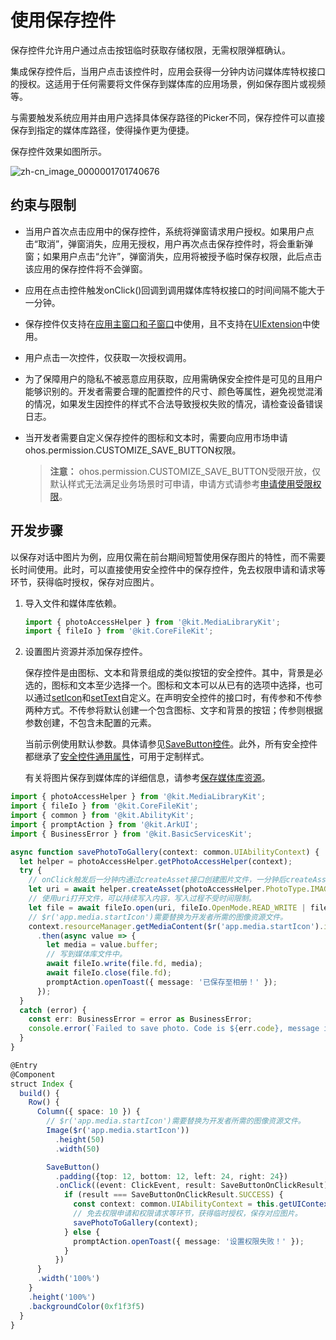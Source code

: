 # 使用保存控件

<!--Kit: ArkUI-->
<!--Subsystem: Security-->
<!--Owner: @harylee-->
<!--Designer: @linshuqing; @hehehe-li-->
<!--Tester: @leiyuqian-->
<!--Adviser: @zengyawen-->

保存控件允许用户通过点击按钮临时获取存储权限，无需权限弹框确认。

集成保存控件后，当用户点击该控件时，应用会获得一分钟内访问媒体库特权接口的授权。这适用于任何需要将文件保存到媒体库的应用场景，例如保存图片或视频等。

与需要触发系统应用并由用户选择具体保存路径的Picker不同，保存控件可以直接保存到指定的媒体库路径，使得操作更为便捷。

保存控件效果如图所示。

![zh-cn_image_0000001701740676](figures/zh-cn_image_0000001701740676.png)

## 约束与限制

- 当用户首次点击应用中的保存控件，系统将弹窗请求用户授权。如果用户点击“取消”，弹窗消失，应用无授权，用户再次点击保存控件时，将会重新弹窗；如果用户点击“允许”，弹窗消失，应用将被授予临时保存权限，此后点击该应用的保存控件将不会弹窗。

- 应用在点击控件触发onClick()回调到调用媒体库特权接口的时间间隔不能大于一分钟。

- 保存控件仅支持在[应用主窗口和子窗口](../../reference/apis-arkui/arkts-apis-window-e.md#windowtype7)中使用，且不支持在[UIExtension](../../reference/apis-arkui/js-apis-arkui-uiExtension.md)中使用。

- 用户点击一次控件，仅获取一次授权调用。

- 为了保障用户的隐私不被恶意应用获取，应用需确保安全控件是可见的且用户能够识别的。开发者需要合理的配置控件的尺寸、颜色等属性，避免视觉混淆的情况，如果发生因控件的样式不合法导致授权失败的情况，请检查设备错误日志。

- 当开发者需要自定义保存控件的图标和文本时，需要向应用市场申请ohos.permission.CUSTOMIZE_SAVE_BUTTON权限。

  > **注意：**
  > ohos.permission.CUSTOMIZE_SAVE_BUTTON受限开放，仅默认样式无法满足业务场景时可申请，申请方式请参考<!--RP1-->[申请使用受限权限](declare-permissions-in-acl.md)<!--RP1End-->。

## 开发步骤

以保存对话中图片为例，应用仅需在前台期间短暂使用保存图片的特性，而不需要长时间使用。此时，可以直接使用安全控件中的保存控件，免去权限申请和请求等环节，获得临时授权，保存对应图片。

1. 导入文件和媒体库依赖。
   
   ```ts
   import { photoAccessHelper } from '@kit.MediaLibraryKit';
   import { fileIo } from '@kit.CoreFileKit';
   ```

2. 设置图片资源并添加保存控件。
   
   保存控件是由图标、文本和背景组成的类似按钮的安全控件。其中，背景是必选的，图标和文本至少选择一个。图标和文本可以从已有的选项中选择，也可以通过[setIcon](../../reference/apis-arkui/arkui-ts/ts-security-components-savebutton.md#seticon20)和[setText](../../reference/apis-arkui/arkui-ts/ts-security-components-savebutton.md#settext20)自定义。在声明安全控件的接口时，有传参和不传参两种方式。不传参将默认创建一个包含图标、文字和背景的按钮；传参则根据参数创建，不包含未配置的元素。

   当前示例使用默认参数。具体请参见[SaveButton控件](../../reference/apis-arkui/arkui-ts/ts-security-components-savebutton.md)。此外，所有安全控件都继承了[安全控件通用属性](../../reference/apis-arkui/arkui-ts/ts-securitycomponent-attributes.md)，可用于定制样式。
   
   有关将图片保存到媒体库的详细信息，请参考[保存媒体库资源](../../media/medialibrary/photoAccessHelper-savebutton.md)。

  <!-- [use_save_button](https://gitcode.com/openharmony/applications_app_samples/blob/master/code/DocsSample/Security/SecurityComponent/entry/src/main/ets/securitycomponent/pages/Save.ets) -->

   ```ts
   import { photoAccessHelper } from '@kit.MediaLibraryKit';
   import { fileIo } from '@kit.CoreFileKit';
   import { common } from '@kit.AbilityKit';
   import { promptAction } from '@kit.ArkUI';
   import { BusinessError } from '@kit.BasicServicesKit';
   
   async function savePhotoToGallery(context: common.UIAbilityContext) {
     let helper = photoAccessHelper.getPhotoAccessHelper(context);
     try {
       // onClick触发后一分钟内通过createAsset接口创建图片文件，一分钟后createAsset权限收回。
       let uri = await helper.createAsset(photoAccessHelper.PhotoType.IMAGE, 'jpg');
       // 使用uri打开文件，可以持续写入内容，写入过程不受时间限制。
       let file = await fileIo.open(uri, fileIo.OpenMode.READ_WRITE | fileIo.OpenMode.CREATE);
       // $r('app.media.startIcon')需要替换为开发者所需的图像资源文件。
       context.resourceManager.getMediaContent($r('app.media.startIcon').id, 0)
         .then(async value => {
           let media = value.buffer;
           // 写到媒体库文件中。
           await fileIo.write(file.fd, media);
           await fileIo.close(file.fd);
           promptAction.openToast({ message: '已保存至相册！' });
         });
     }
     catch (error) {
       const err: BusinessError = error as BusinessError;
       console.error(`Failed to save photo. Code is ${err.code}, message is ${err.message}`);
     }
   }
   
   @Entry
   @Component
   struct Index {
     build() {
       Row() {
         Column({ space: 10 }) {
           // $r('app.media.startIcon')需要替换为开发者所需的图像资源文件。
           Image($r('app.media.startIcon'))
             .height(50)
             .width(50)
   
           SaveButton()
             .padding({top: 12, bottom: 12, left: 24, right: 24})
             .onClick((event: ClickEvent, result: SaveButtonOnClickResult) => {
               if (result === SaveButtonOnClickResult.SUCCESS) {
                 const context: common.UIAbilityContext = this.getUIContext().getHostContext() as common.UIAbilityContext;
                 // 免去权限申请和权限请求等环节，获得临时授权，保存对应图片。
                 savePhotoToGallery(context);
               } else {
                 promptAction.openToast({ message: '设置权限失败！' });
               }
             })
         }
         .width('100%')
       }
       .height('100%')
       .backgroundColor(0xf1f3f5)
     }
   }
   ```
